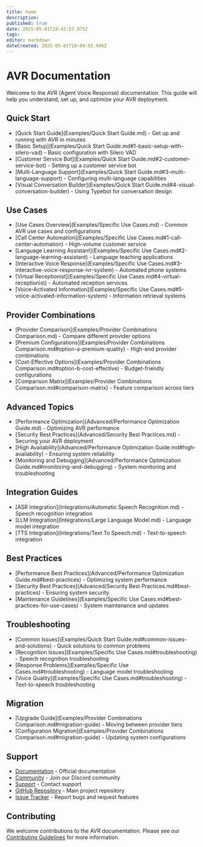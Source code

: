 ```yaml
---
title: home
description: 
published: true
date: 2025-05-01T18:43:57.975Z
tags: 
editor: markdown
dateCreated: 2025-05-01T18:04:55.946Z
---
```


# AVR Documentation

Welcome to the AVR (Agent Voice Response) documentation. This guide will help you understand, set up, and optimize your AVR deployment.

## Quick Start

- [Quick Start Guide](Examples/Quick Start Guide.md) - Get up and running with AVR in minutes
- [Basic Setup](Examples/Quick Start Guide.md#1-basic-setup-with-silero-vad) - Basic configuration with Silero VAD
- [Customer Service Bot](Examples/Quick Start Guide.md#2-customer-service-bot) - Setting up a customer service bot
- [Multi-Language Support](Examples/Quick Start Guide.md#3-multi-language-support) - Configuring multi-language capabilities
- [Visual Conversation Builder](Examples/Quick Start Guide.md#4-visual-conversation-builder) - Using Typebot for conversation design

## Use Cases

- [Use Cases Overview](Examples/Specific Use Cases.md) - Common AVR use cases and configurations
- [Call Center Automation](Examples/Specific Use Cases.md#1-call-center-automation) - High-volume customer service
- [Language Learning Assistant](Examples/Specific Use Cases.md#2-language-learning-assistant) - Language teaching applications
- [Interactive Voice Response](Examples/Specific Use Cases.md#3-interactive-voice-response-ivr-system) - Automated phone systems
- [Virtual Receptionist](Examples/Specific Use Cases.md#4-virtual-receptionist) - Automated reception services
- [Voice-Activated Information](Examples/Specific Use Cases.md#5-voice-activated-information-system) - Information retrieval systems

## Provider Combinations

- [Provider Comparison](Examples/Provider Combinations Comparison.md) - Compare different provider options
- [Premium Configurations](Examples/Provider Combinations Comparison.md#option-a-premium-quality) - High-end provider combinations
- [Cost-Effective Options](Examples/Provider Combinations Comparison.md#option-b-cost-effective) - Budget-friendly configurations
- [Comparison Matrix](Examples/Provider Combinations Comparison.md#comparison-matrix) - Feature comparison across tiers

## Advanced Topics

- [Performance Optimization](Advanced/Performance Optimization Guide.md) - Optimizing AVR performance
- [Security Best Practices](Advanced/Security Best Practices.md) - Securing your AVR deployment
- [High Availability](Advanced/Performance Optimization Guide.md#high-availability) - Ensuring system reliability
- [Monitoring and Debugging](Advanced/Performance Optimization Guide.md#monitoring-and-debugging) - System monitoring and troubleshooting

## Integration Guides

- [ASR Integration](Integrations/Automatic Speech Recognition.md) - Speech recognition integration
- [LLM Integration](Integrations/Large Language Model.md) - Language model integration
- [TTS Integration](Integrations/Text To Speech.md) - Text-to-speech integration

## Best Practices

- [Performance Best Practices](Advanced/Performance Optimization Guide.md#best-practices) - Optimizing system performance
- [Security Best Practices](Advanced/Security Best Practices.md#best-practices) - Ensuring system security
- [Maintenance Guidelines](Examples/Specific Use Cases.md#best-practices-for-use-cases) - System maintenance and updates

## Troubleshooting

- [Common Issues](Examples/Quick Start Guide.md#common-issues-and-solutions) - Quick solutions to common problems
- [Recognition Issues](Examples/Specific Use Cases.md#troubleshooting) - Speech recognition troubleshooting
- [Response Problems](Examples/Specific Use Cases.md#troubleshooting) - Language model troubleshooting
- [Voice Quality](Examples/Specific Use Cases.md#troubleshooting) - Text-to-speech troubleshooting

## Migration

- [Upgrade Guide](Examples/Provider Combinations Comparison.md#migration-guide) - Moving between provider tiers
- [Configuration Migration](Examples/Provider Combinations Comparison.md#migration-guide) - Updating system configurations

## Support

- [Documentation](https://wiki.agentvoiceresponse.com/) - Official documentation
- [Community](https://discord.gg/DFTU69Hg74) - Join our Discord community
- [Support](mailto:info@agentvoiceresponse.com) - Contact support
- [GitHub Repository](https://github.com/agentvoiceresponse/avr) - Main project repository
- [Issue Tracker](https://github.com/agentvoiceresponse/avr/issues) - Report bugs and request features

## Contributing

We welcome contributions to the AVR documentation. Please see our [Contributing Guidelines](Contributing.md) for more information.

